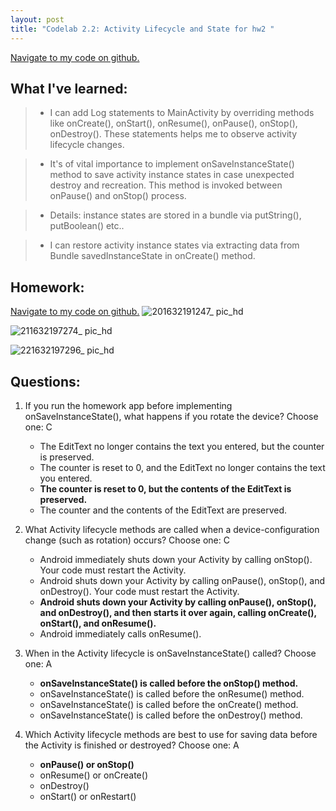 ```yaml
---
layout: post
title: "Codelab 2.2: Activity Lifecycle and State for hw2 "
---
```


<a href="https://github.ccs.neu.edu/senyan/cs5520_project/tree/hw2/TwoActivities%20LifeCycle">Navigate to my code on github.</a>

## What I've learned:
>- I can add Log statements to MainActivity by overriding methods like onCreate(), onStart(), onResume(), onPause(), onStop(), onDestroy(). These statements helps me to observe activity lifecycle changes.

>- It's of vital importance to implement onSaveInstanceState() method to save activity instance states in case unexpected destroy and recreation. This method is invoked between onPause() and onStop() process.

>- Details: instance states are stored in a bundle via putString(), putBoolean() etc..

>- I can restore activity instance states via extracting data from Bundle savedInstanceState in onCreate() method.


## Homework:
<a href="https://github.ccs.neu.edu/senyan/cs5520_project/tree/hw2/CounterHomework">Navigate to my code on github.</a>
![201632191247_ pic_hd](https://user-images.githubusercontent.com/77960108/134225237-e0029aec-a53c-4e98-99e5-0b5f5bfcde25.jpg)

![211632197274_ pic_hd](https://user-images.githubusercontent.com/77960108/134225264-70cf5d1b-e487-4391-bc1f-a8b19e134775.jpg)

![221632197296_ pic_hd](https://user-images.githubusercontent.com/77960108/134225295-796552b2-a7da-460e-bd5d-5fc18f8aeb94.jpg)

## Questions: 

1. If you run the homework app before implementing onSaveInstanceState(), what happens if you rotate the device? Choose one: C
	- The EditText no longer contains the text you entered, but the counter is preserved.
	- The counter is reset to 0, and the EditText no longer contains the text you entered.
	- **The counter is reset to 0, but the contents of the EditText is preserved.**
	- The counter and the contents of the EditText are preserved.


2. What Activity lifecycle methods are called when a device-configuration change (such as rotation) occurs? Choose one: C
	- Android immediately shuts down your Activity by calling onStop(). Your code must restart the Activity.
	- Android shuts down your Activity by calling onPause(), onStop(), and onDestroy(). Your code must restart the Activity.
	- **Android shuts down your Activity by calling onPause(), onStop(), and onDestroy(), and then starts it over again, calling onCreate(), onStart(), and onResume().**
	- Android immediately calls onResume().

3. When in the Activity lifecycle is onSaveInstanceState() called? Choose one: A
	- **onSaveInstanceState() is called before the onStop() method.**
	- onSaveInstanceState() is called before the onResume() method.
	- onSaveInstanceState() is called before the onCreate() method.
	- onSaveInstanceState() is called before the onDestroy() method.

4. Which Activity lifecycle methods are best to use for saving data before the Activity is finished or destroyed? Choose one: A
	- **onPause() or onStop()**
	- onResume() or onCreate()
	- onDestroy()
	- onStart() or onRestart()








